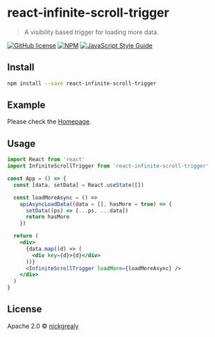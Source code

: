 # react-infinite-scroll-trigger

> A visibility based trigger for loading more data.

[![GitHub license](https://img.shields.io/github/license/mountain-pass/addressr)](https://github.com/mountain-pass/addressr/blob/master/LICENSE)
[![NPM](https://img.shields.io/npm/v/@mountainpass/react-infinite-scroll-trigger.svg)](https://www.npmjs.com/package/@mountainpass/react-infinite-scroll-trigger)
[![JavaScript Style Guide](https://img.shields.io/badge/code_style-standard-brightgreen.svg)](https://standardjs.com)

## Install

```bash
npm install --save react-infinite-scroll-trigger
```

## Example

Please check the [Homepage](https://mountain-pass.github.io/react-infinite-scroll-trigger/).

## Usage

```jsx
import React from 'react'
import InfiniteScrollTrigger from 'react-infinite-scroll-trigger'

const App = () => {
  const [data, setData] = React.useState([])

  const loadMoreAsync = () =>
    apiAsyncLoadData((data = [], hasMore = true) => {
      setData((ps) => [...ps, ...data])
      return hasMore
    })

  return (
    <div>
      {data.map((d) => (
        <div key={d}>{d}</div>
      ))}
      <InfiniteScrollTrigger loadMore={loadMoreAsync} />
    </div>
  )
}
```

## License

Apache 2.0 © [nickgrealy](https://github.com/nickgrealy)
